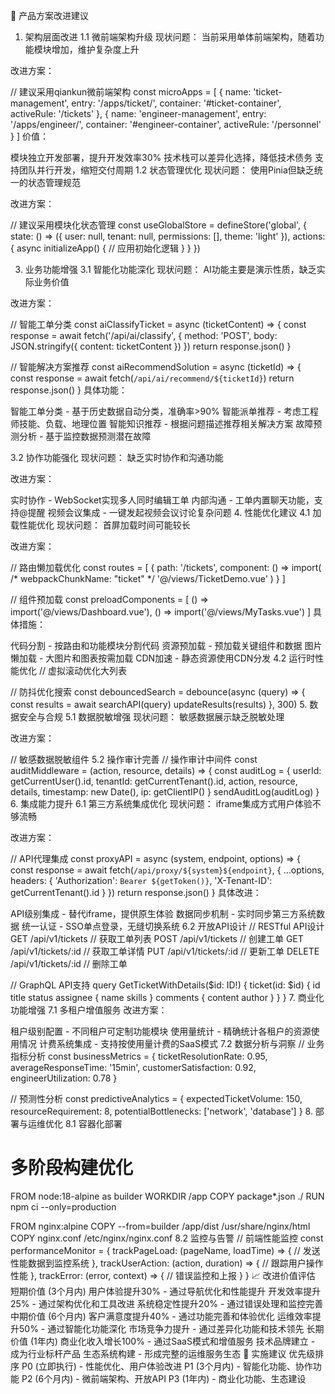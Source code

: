 🎯 产品方案改进建议
1. 架构层面改进
1.1 微前端架构升级
现状问题： 当前采用单体前端架构，随着功能模块增加，维护复杂度上升

改进方案：

// 建议采用qiankun微前端架构
const microApps = [
  {
    name: 'ticket-management',
    entry: '/apps/ticket/',
    container: '#ticket-container',
    activeRule: '/tickets'
  },
  {
    name: 'engineer-management', 
    entry: '/apps/engineer/',
    container: '#engineer-container',
    activeRule: '/personnel'
  }
]
价值：

模块独立开发部署，提升开发效率30%
技术栈可以差异化选择，降低技术债务
支持团队并行开发，缩短交付周期
1.2 状态管理优化
现状问题： 使用Pinia但缺乏统一的状态管理规范

改进方案：

// 建议采用模块化状态管理
const useGlobalStore = defineStore('global', {
  state: () => ({
    user: null,
    tenant: null,
    permissions: [],
    theme: 'light'
  }),
  actions: {
    async initializeApp() {
      // 应用初始化逻辑
    }
  }
})

3. 业务功能增强
3.1 智能化功能深化
现状问题： AI功能主要是演示性质，缺乏实际业务价值

改进方案：

// 智能工单分类
const aiClassifyTicket = async (ticketContent) => {
  const response = await fetch('/api/ai/classify', {
    method: 'POST',
    body: JSON.stringify({ content: ticketContent })
  })
  return response.json()
}

// 智能解决方案推荐
const aiRecommendSolution = async (ticketId) => {
  const response = await fetch(`/api/ai/recommend/${ticketId}`)
  return response.json()
}
具体功能：

智能工单分类 - 基于历史数据自动分类，准确率>90%
智能派单推荐 - 考虑工程师技能、负载、地理位置
智能知识推荐 - 根据问题描述推荐相关解决方案
故障预测分析 - 基于监控数据预测潜在故障

3.2 协作功能强化
现状问题： 缺乏实时协作和沟通功能

改进方案：

实时协作 - WebSocket实现多人同时编辑工单
内部沟通 - 工单内置聊天功能，支持@提醒
视频会议集成 - 一键发起视频会议讨论复杂问题
4. 性能优化建议
4.1 加载性能优化
现状问题： 首屏加载时间可能较长

改进方案：

// 路由懒加载优化
const routes = [
  {
    path: '/tickets',
    component: () => import(
      /* webpackChunkName: "ticket" */ 
      '@/views/TicketDemo.vue'
    )
  }
]

// 组件预加载
const preloadComponents = [
  () => import('@/views/Dashboard.vue'),
  () => import('@/views/MyTasks.vue')
]
具体措施：

代码分割 - 按路由和功能模块分割代码
资源预加载 - 预加载关键组件和数据
图片懒加载 - 大图片和图表按需加载
CDN加速 - 静态资源使用CDN分发
4.2 运行时性能优化
// 虚拟滚动优化大列表
<el-table-v2
  :columns="columns"
  :data="largeDataSet"
  :width="800"
  :height="400"
  fixed
/>

// 防抖优化搜索
const debouncedSearch = debounce(async (query) => {
  const results = await searchAPI(query)
  updateResults(results)
}, 300)
5. 数据安全与合规
5.1 数据脱敏增强
现状问题： 敏感数据展示缺乏脱敏处理

改进方案：

// 敏感数据脱敏组件
<SensitiveText 
  :value="phoneNumber" 
  :mask-type="'phone'"
  :show-full="hasPermission('view_full_phone')"
/>
5.2 操作审计完善
// 操作审计中间件
const auditMiddleware = (action, resource, details) => {
  const auditLog = {
    userId: getCurrentUser().id,
    tenantId: getCurrentTenant().id,
    action,
    resource,
    details,
    timestamp: new Date(),
    ip: getClientIP()
  }
  sendAuditLog(auditLog)
}
6. 集成能力提升
6.1 第三方系统集成优化
现状问题： iframe集成方式用户体验不够流畅

改进方案：

// API代理集成
const proxyAPI = async (system, endpoint, options) => {
  const response = await fetch(`/api/proxy/${system}${endpoint}`, {
    ...options,
    headers: {
      'Authorization': `Bearer ${getToken()}`,
      'X-Tenant-ID': getCurrentTenant().id
    }
  })
  return response.json()
}
具体改进：

API级别集成 - 替代iframe，提供原生体验
数据同步机制 - 实时同步第三方系统数据
统一认证 - SSO单点登录，无缝切换系统
6.2 开放API设计
// RESTful API设计
GET    /api/v1/tickets          // 获取工单列表
POST   /api/v1/tickets          // 创建工单
GET    /api/v1/tickets/:id      // 获取工单详情
PUT    /api/v1/tickets/:id      // 更新工单
DELETE /api/v1/tickets/:id      // 删除工单

// GraphQL API支持
query GetTicketWithDetails($id: ID!) {
  ticket(id: $id) {
    id
    title
    status
    assignee {
      name
      skills
    }
    comments {
      content
      author
    }
  }
}
7. 商业化功能增强
7.1 多租户增值服务
改进方案：

租户级别配置 - 不同租户可定制功能模块
使用量统计 - 精确统计各租户的资源使用情况
计费系统集成 - 支持按使用量计费的SaaS模式
7.2 数据分析与洞察
// 业务指标分析
const businessMetrics = {
  ticketResolutionRate: 0.95,
  averageResponseTime: '15min',
  customerSatisfaction: 0.92,
  engineerUtilization: 0.78
}

// 预测性分析
const predictiveAnalytics = {
  expectedTicketVolume: 150,
  resourceRequirement: 8,
  potentialBottlenecks: ['network', 'database']
}
8. 部署与运维优化
8.1 容器化部署
# 多阶段构建优化
FROM node:18-alpine as builder
WORKDIR /app
COPY package*.json ./
RUN npm ci --only=production

FROM nginx:alpine
COPY --from=builder /app/dist /usr/share/nginx/html
COPY nginx.conf /etc/nginx/nginx.conf
8.2 监控与告警
// 前端性能监控
const performanceMonitor = {
  trackPageLoad: (pageName, loadTime) => {
    // 发送性能数据到监控系统
  },
  trackUserAction: (action, duration) => {
    // 跟踪用户操作性能
  },
  trackError: (error, context) => {
    // 错误监控和上报
  }
}
📈 改进价值评估
短期价值 (3个月内)
用户体验提升30% - 通过导航优化和性能提升
开发效率提升25% - 通过架构优化和工具改进
系统稳定性提升20% - 通过错误处理和监控完善
中期价值 (6个月内)
客户满意度提升40% - 通过功能完善和体验优化
运维效率提升50% - 通过智能化功能深化
市场竞争力提升 - 通过差异化功能和技术领先
长期价值 (1年内)
商业化收入增长100% - 通过SaaS模式和增值服务
技术品牌建立 - 成为行业标杆产品
生态系统构建 - 形成完整的运维服务生态
🎯 实施建议
优先级排序
P0 (立即执行) - 性能优化、用户体验改进
P1 (3个月内) - 智能化功能、协作功能
P2 (6个月内) - 微前端架构、开放API
P3 (1年内) - 商业化功能、生态建设